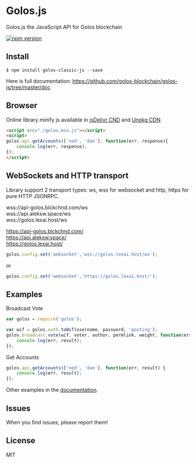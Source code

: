 # Golos.js
Golos.js the JavaScript API for Golos blockchain

[![npm version](https://badge.fury.io/js/golos-classic-js.svg)](https://badge.fury.io/js/golos-classic-js)

## Install
```
$ npm install golos-classic-js --save
```

Here is full documentation:
https://github.com/golos-blockchain/golos-js/tree/master/doc

## Browser 

Online library minify js available in [jsDelivr CND](https://cdn.jsdelivr.net/npm/golos-classic-js@latest/dist/golos.min.js) and [Unpkg CDN](https://unpkg.com/golos-classic-js@latest/dist/golos.min.js).

```html 
<script src="./golos.min.js"></script>
<script>
golos.api.getAccounts(['ned', 'dan'], function(err, response){
    console.log(err, response);
});
</script>
```

## WebSockets and HTTP transport

Library support 2 transport types: ws, wss for websocket and http, https for pure HTTP JSONRPC.

wss://api-golos.blckchnd.com/ws<br/>
wss://api.aleksw.space/ws<br/>
wss://golos.lexai.host/ws<br/>

https://api-golos.blckchnd.com/<br/>
https://api.aleksw.space/<br/>
https://golos.lexai.host/<br/>

```js
golos.config.set('websocket','wss://golos.lexai.host/ws');
```
or
```js
golos.config.set('websocket','https://golos.lexai.host/');
```

## Examples

Broadcast Vote
```js
var golos = require('golos');

var wif = golos.auth.toWif(username, password, 'posting');
golos.broadcast.vote(wif, voter, author, permlink, weight, function(err, result) {
	console.log(err, result);
});
```

Get Accounts
```js
golos.api.getAccounts(['ned', 'dan'], function(err, result) {
	console.log(err, result);
});
```

Other examples in the [documentation](https://github.com/golos-blockchain/golos-js/tree/master/doc).

## Issues
When you find issues, please report them!

## License
MIT
